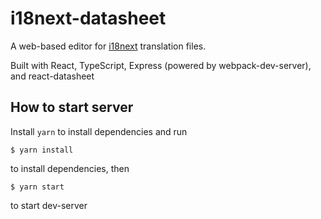 # i18next-datasheet

A web-based editor for [i18next](https://www.i18next.com/) translation files.

Built with React, TypeScript, Express (powered by webpack-dev-server), and react-datasheet

## How to start server

Install `yarn` to install dependencies and run

```
$ yarn install
```

to install dependencies, then

```
$ yarn start
```

to start dev-server
